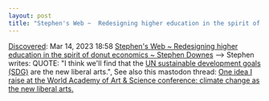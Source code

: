 ```yaml
---
layout: post
title: "Stephen's Web ~  Redesigning higher education in the spirit of donut economics ~ Stephen Downes"
---
```

[Discovered](http://rolandtanglao.com/2020/07/29/p1-blogthis-checkvist-list-links-to-blog/): Mar 14, 2023 18:58  [Stephen's Web ~  Redesigning higher education in the spirit of donut economics ~ Stephen Downes](https://www.downes.ca/post/74980) --> Stephen writes: QUOTE: "I think we'll find that the [UN sustainable development goals (SDG)](https://sdgs.un.org/goals) are the new liberal arts.", See also this mastodon thread: [One idea I raise at the World Academy of Art & Science conference: climate change as the new liberal arts.](https://mastodon.social/@bryanalexander/109988804581546933)
